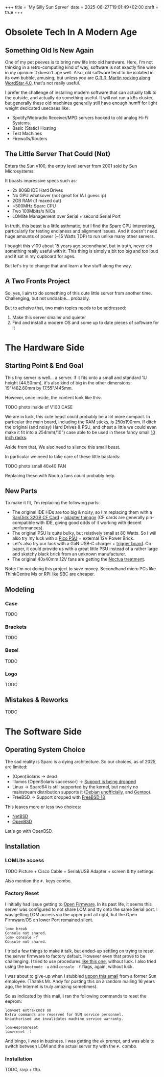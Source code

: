 +++
title = 'My Silly Sun Server'
date = 2025-08-27T19:01:49+02:00
draft = true
+++

# Obsolete Tech In A Modern Age

## Something Old Is New Again

One of my pet peeves is to bring new life into old hardware.
Here, I'm not thinking in a retro-computing kind of way, software is not exactly fine wine in my opinion: it doesn't age well.
Also, old software tend to be isolated in its own bubble, amusing, but unless you are [G.R.R. Martin rocking along WordStar 4.0](https://www.youtube.com/watch?v=X5REM-3nWHg), that's not really useful.

I prefer the challenge of installing modern software that can actually talk to the outside, and actually do something useful.
It will not run a k8s cluster, but generally these old machines generally still have enough humff for light weight dedicated usecases like:

- Spotify/Webradio Receiver/MPD servers hooked to old analog Hi-Fi Systems.
- Basic (Static) Hosting
- Test Machines
- Firewalls/Routers

## The Little Server That Could (Not)

Enters the Sun v100, the entry level server from 2001 sold by Sun Microsystems.

It boasts impressive specs such as:
- 2x 80GB IDE Hard Drives
- No GPU whatsover (not great for IA I guess :p)
- 2GB RAM (if maxed out)
- ~500MHz Sparc CPU
- Two 100Mbits/s NICs
- LOMlite Management over Serial + second Serial Port

In truth, this beast is a little asthmatic, but I find the Sparc CPU interesting, particularly for testing endianess and alignment issues. And it doesn't need huge amounts of power (~15 Watts TDP) to run unlike many other servers.

I bought this v100 about 15 years ago secondhand, but in truth, never did something really useful with it.
This thing is simply a bit too big and too loud and it sat in my cupboard for ages.

But let's try to change that and learn a few stuff along the way.

## A Two Fronts Project

So, yes, I aim to do something of this cute little server from another time. Challenging, but not undoable... probably.

But to acheive that, two main topics needs to be addressed:

1. Make this server smaller and quieter
2. Find and install a modern OS and some up to date pieces of software for it

# The Hardware Side

## Starting Point & End Goal

This tiny server is well... a server. If it fits onto a small and standard 1U height (44.50mm), it's also kind of big in the other dimensions: 19"/482.60mm by 17.55"/445mm.

However, once inside, the content look like this:

TODO photo inside of V100 CASE

We are in luck, this cute beast could probably be a lot more compact. In particular the main board, including the RAM sticks, is 250x190mm.
If ditch the original (and noisy) Hard Drives & PSU, and cheat a little we could even make it fit into a 254mm(/10") case able to be used in these fancy small [10 inch racks](https://mini-rack.jeffgeerling.com/).

Aside from that, We also need to silence this small beast.

In particular we need to take care of these little bastards:

TODO photo small 40x40 FAN

Replacing these with Noctua fans could probably help.

## New Parts

To make it fit, I'm replacing the following parts:

* The original IDE HDs are too big & noisy, so I'm replacing them with a [SanDisk 32GB CF Card](https://shop.sandisk.com/products/memory-cards/cfast-cfexpress-compactflash/sandisk-extreme-compactflash?sku=SDCFXSB-032G-G46) + [adapter thinggy](https://www.startech.com/en-us/hdd/35baycf2ide) (CF cards are generally pin-compatible with IDE, giving good odds of it working with decent performances).
* The original PSU is quite bulky, but relatively small at 80 Watts. So I will also try my luck with a [Pico PSU](https://www.rgeek.com/portfolio-item/rgeek-pico-dc-psu-rp-120lq-dc-12v-24pin-power-supply-module/) + external 12V Power Brick.
* Let's also try our luck with a GaN USB-C charger + [trigger board](https://www.aliexpress.com/p/tesla-landing/index.html?scenario=c_ppc_item_bridge&productId=1005004356272196&_immersiveMode=true&withMainCard=true&src=google&aff_platform=true&isdl=y). On paper, it could provide us with a great little PSU instead of a rather large and sketchy black brick from an unknown manufacturer.
* The original 40x40mm 12V fans are getting the [Noctua treatment](https://noctua.at/en/products/fan?size=2645&connector=10&voltage=12).

Note: I'm not doing this project to save money. Secondhand micro PCs like ThinkCentre Ms or RPi like SBC are cheaper.

## Modeling

### Case

TODO

### Brackets

TODO

### Bezel

TODO

### Logo

TODO

## Mistakes & Reworks

TODO

# The Software Side

## Operating System Choice

The sad reality is Sparc is a dying architecture. So our choices, as of 2025, are limited:

* (Open)Solaris -> dead
* Illumos (OpenSolaris successor) -> [Support is being dropped](https://github.com/illumos/ipd/blob/master/ipd/0019/README.md)
* Linux -> Sparc64 is still supported by the kernel, but nearly no mainstream distribution supports it ([Debian unofficially](https://wiki.debian.org/Sparc64), and [Gentoo](https://wiki.gentoo.org/wiki/Project:SPARC)).
* FreeBSD -> Support dropped with [FreeBSD 13](https://www.freebsd.org/platforms/sparc/)

This leaves more or less two choices:

* [NetBSD](https://wiki.netbsd.org/ports/sparc64/)
* [OpenBSD](https://www.openbsd.org/sparc64.html)

Let's go with OpenBSD.

## Installation

### LOMLite access

TODO Picture + Cisco Cable + Serial/USB Adapter + screen & tty settings.

Also mention the `#.` keys combo.

### Factory Reset

I initially had issue getting to [Open Firmware](https://en.wikipedia.org/wiki/Open_Firmware).
In its past life, it seems this server was configured to not share LOM and tty onto the same Serial port.
I was getting LOM access via the upper port all right, but the Open Firmware/OS on lower Port remained silent.

```
lom> break
Console not shared.
lom> console -f
Console not shared.
```

I tried a few things to make it talk, but ended-up settling on trying to reset the server firmware to factory default.
However even that prove to be challenging. I tried to use procedures [like this one](https://dogemicrosystems.ca/pub/Sun/System_Handbook/Sun_syshbk_V3.4/collections/PROBLEMRESOLUTIONSURE/1-72-1018251.1-1.html), without luck.
I also tried using the `bootmode -u` and `console -f` flags, again, without luck.

I was about to give-up when I stubbled [uppon this email](https://marc.info/?l=classiccmp&m=123195610818394) from a former Sun employee.
(Thanks Mr. Andy for posting this on a random mailing 16 years ago, the Internet is truly amazing sometimes).

So as indicated by this mail, I ran the following commands to reset the eeprom:

```
lom>set extra-cmds on
Extra commands are reserved for SUN service personnel.
Unauthorised use invalidates machine service warranty.

lom>eepromreset
lom>reset -l
```

And bingo, I was in buziness. I was getting the `ok` prompt, and was able to switch between LOM and the actual server tty with the `#.` combo.

### Installation

TODO, rarp + tftp.
